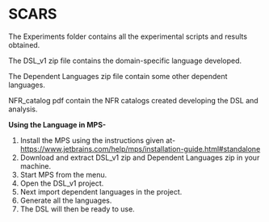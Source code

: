 # SCARS
The Experiments folder contains all the experimental scripts and results obtained.

The DSL_v1 zip file contains the domain-specific language developed.

The Dependent Languages zip file contain some other dependent languages.

NFR_catalog pdf contain the NFR catalogs created developing the DSL and analysis.

**Using the Language in MPS-**
1. Install the MPS using the instructions given at- https://www.jetbrains.com/help/mps/installation-guide.html#standalone
2. Download and extract DSL_v1 zip and Dependent Languages zip in your machine.
3. Start MPS from the menu.
4. Open the DSL_v1 project.
5. Next import dependent languages in the project.
6. Generate all the languages.
7. The DSL will then be ready to use.
